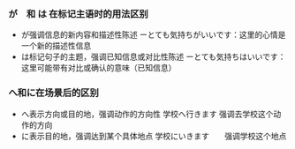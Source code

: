 ### が　和 は 在标记主语时的用法区别
+ が强调信息的新内容和描述性陈述
ーとても気持ちがいいです：这里的心情是一个新的描述性信息
+ は标记句子的主题，强调已知信息或对比性陈述
ーとても気持ちはいいです：这里可能带有对比或确认的意味（已知信息）
### へ和に在场景后的区别
+ へ表示方向或目的地，强调动作的方向性
学校へ行きます        强调去学校这个动作的方向
+ に表示目的地，强调达到某个具体地点
学校にいきます　　强调学校这个地点